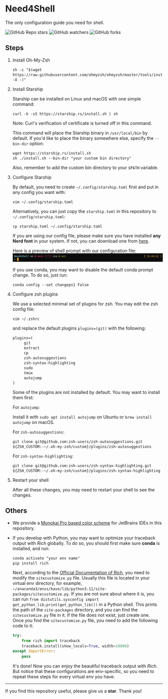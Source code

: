 # Need4Shell

The only configuration guide you need for shell.

![GitHub Repo stars](https://img.shields.io/github/stars/Liskie/Need4Shell)
![GitHub watchers](https://img.shields.io/github/watchers/Liskie/Need4Shell)
![GitHub forks](https://img.shields.io/github/forks/Liskie/Need4Shell)

## Steps

1. Install Oh-My-Zsh

    ```shell
    sh -c "$(wget https://raw.githubusercontent.com/ohmyzsh/ohmyzsh/master/tools/install.sh -O -)"
    ```

2. Install Starship
   
   Starship can be installed on Linux and macOS with one simple command:
   ```shell
   curl -k -sS https://starship.rs/install.sh | sh
   ```
   Note: Curl's verification of certificate is turned off in this command.

   This command will place the Starship binary in `/usr/local/bin` by default. If you'd like to place the binary somewhere else, specify the `--bin-dir` option:
   ```shell
   wget https://starship.rs/install.sh
   sh ./install.sh --bin-dir "your custom bin directory"
   ```
   Also, remember to add the custom bin directory to your `$PATH` variable.

3. Configure Starship
   
   By default, you need to create `~/.config/starship.toml` first and put in any config you want with:

   ```shell
   vim ~/.config/starship.toml
   ```
   
   Alternatively, you can just copy the `starship.toml` in this repository to `~/.config/starship.toml`:
   ```shell  
   cp starship.toml ~/.config/starship.toml
   ```
   If you are using our config file, please make sure you have installed **any Nerd font** in your system. If not, you can download one from [here](https://www.nerdfonts.com/font-downloads).
   
   Here is a preview of shell prompt with our configuration file:
   ![Prompt Preview](prompt_preview.png)
   
   If you use conda, you may want to disable the default conda prompt change. To do so, just run: 
   ```shell
   conda config --set changeps1 False
   ```
   
4. Configure zsh plugins
   
   We use a selected minimal set of plugins for zsh. You may edit the zsh config file:
   ```shell
   vim ~/.zshrc
   ```
   and replace the default plugins `plugins=(git)` with the following:
   ```shell
   plugins=(
        git
        extract
        cp
        zsh-autosuggestions
        zsh-syntax-highlighting
        sudo
        tmux
        autojump
   )
   ```
   Some of the plugins are not installed by default. You may want to install them first:

   For `autojump`:
   
   Install it with `sudo apt install autojump` on Ubuntu or `brew install autojump` on macOS.

   For `zsh-autosuggestions`:
   
   ```shell
   git clone git@github.com:zsh-users/zsh-autosuggestions.git ${ZSH_CUSTOM:-~/.oh-my-zsh/custom}/plugins/zsh-autosuggestions
   ```

   For `zsh-syntax-highlighting`:
   
   ```shell
   git clone git@github.com:zsh-users/zsh-syntax-highlighting.git ${ZSH_CUSTOM:-~/.oh-my-zsh/custom}/plugins/zsh-syntax-highlighting
   ```

5. Restart your shell

   After all these changes, you may need to restart your shell to see the changes.

## Others

- We provide a [Monokai Pro based color scheme](Monokai_Pro_Material.icls) for JetBrains IDEs in this repository.

- If you develop with Python, you may want to optimize your traceback output with _Rich_ globally. 
   To do so, you should first make sure **conda** is installed, and run:

   ```shell
   conda activate "your env name"
   pip install rich
   ```
   
   Next, according to the [Official Documentation of Rich](https://rich.readthedocs.io/en/stable/traceback.html), you need to modify the `sitecustomize.py` file.
   Usually this file is located in your virtual env directory, for example, `~/anaconda3/envs/base/lib/python3.11/site-packages/sitecustomize.py`.
   If you are not sure about where it is, you can run `from distutils.sysconfig import get_python_lib;print(get_python_lib())` in a Python shell.
   This prints the path of the `site-packages` directory, and you can find the `sitecustomize.py` file in it. If the file does not exist, just create one.   
   Once you find the `sitecustomize.py` file, you need to add the following code to it:
   
   ```python
   try:
       from rich import traceback
       traceback.install(show_locals=True, width=10000)
   except ImportError:
       pass
   ```
  
   It's done! Now you can enjoy the beautiful traceback output with _Rich_. 
   But notice that these configurations are env-specific, so you need to repeat these steps for every virtual env you have.

---

If you find this repository useful, please give us a **star**. Thank you!